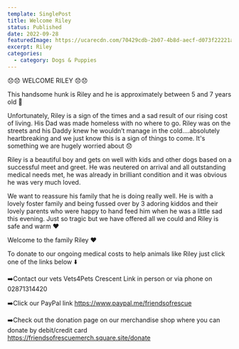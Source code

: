 ```yaml
---
template: SinglePost
title: Welcome Riley
status: Published
date: 2022-09-28
featuredImage: https://ucarecdn.com/70429cdb-2b07-4b8d-aecf-d073f22221a9/
excerpt: Riley
categories:
  - category: Dogs & Puppies
---
```

😞😞 WELCOME RILEY 😞😞

This handsome hunk is Riley and he is approximately between 5 and 7 years old 🥰

Unfortunately, Riley is a sign of the times and a sad result of our rising cost of living. His Dad was made homeless with no where to go. Riley was on the streets and his Daddy knew he wouldn’t manage in the cold….absolutely heartbreaking and we just know this is a sign of things to come. It's something we are hugely worried about 😞


Riley is a beautiful boy and gets on well with kids and other dogs based on a successful meet and greet. He was neutered on arrival and all outstanding medical needs met, he was already in brilliant condition and it was obvious he was very much loved.


We want to reassure his family that he is doing really well. He is with a lovely foster family and being fussed over by 3 adoring kiddos and their lovely parents who were happy to hand feed him when he was a little sad this evening. Just so tragic but we have offered all we could and Riley is safe and warm ❤️


Welcome to the family Riley ❤️


To donate to our ongoing medical costs to help animals like Riley just click one of the links below ⬇️ 


➡️Contact our vets Vets4Pets Crescent Link in person or via phone on 02871314420


➡️Click our PayPal link
https://www.paypal.me/friendsofrescue


➡️Check out the donation page on our merchandise shop where you can donate by debit/credit card
https://friendsofrescuemerch.square.site/donate